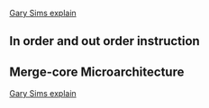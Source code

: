 
[Gary Sims explain](https://www.youtube.com/watch?v=2rpyqVFTemA&t=124s)

## In order and out order instruction


## Merge-core Microarchitecture
[Gary Sims explain](https://www.youtube.com/watch?v=2rpyqVFTemA&t=124s)
